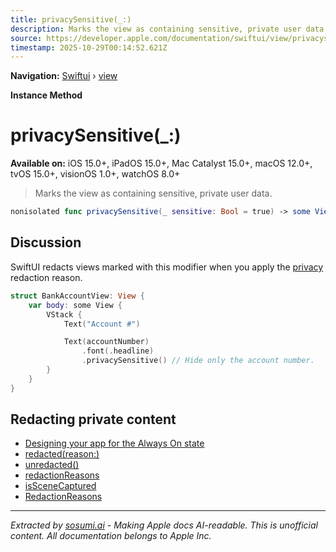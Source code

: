 ```yaml
---
title: privacySensitive(_:)
description: Marks the view as containing sensitive, private user data.
source: https://developer.apple.com/documentation/swiftui/view/privacysensitive(_:)
timestamp: 2025-10-29T00:14:52.621Z
---
```


**Navigation:** [Swiftui](/documentation/swiftui) › [view](/documentation/swiftui/view)

**Instance Method**

# privacySensitive(_:)

**Available on:** iOS 15.0+, iPadOS 15.0+, Mac Catalyst 15.0+, macOS 12.0+, tvOS 15.0+, visionOS 1.0+, watchOS 8.0+

> Marks the view as containing sensitive, private user data.

```swift
nonisolated func privacySensitive(_ sensitive: Bool = true) -> some View
```

## Discussion

SwiftUI redacts views marked with this modifier when you apply the [privacy](/documentation/swiftui/redactionreasons/privacy) redaction reason.

```swift
struct BankAccountView: View {
    var body: some View {
        VStack {
            Text("Account #")

            Text(accountNumber)
                .font(.headline)
                .privacySensitive() // Hide only the account number.
        }
    }
}
```

## Redacting private content

- [Designing your app for the Always On state](/documentation/watchOS-Apps/designing-your-app-for-the-always-on-state)
- [redacted(reason:)](/documentation/swiftui/view/redacted(reason:))
- [unredacted()](/documentation/swiftui/view/unredacted())
- [redactionReasons](/documentation/swiftui/environmentvalues/redactionreasons)
- [isSceneCaptured](/documentation/swiftui/environmentvalues/isscenecaptured)
- [RedactionReasons](/documentation/swiftui/redactionreasons)

---

*Extracted by [sosumi.ai](https://sosumi.ai) - Making Apple docs AI-readable.*
*This is unofficial content. All documentation belongs to Apple Inc.*
